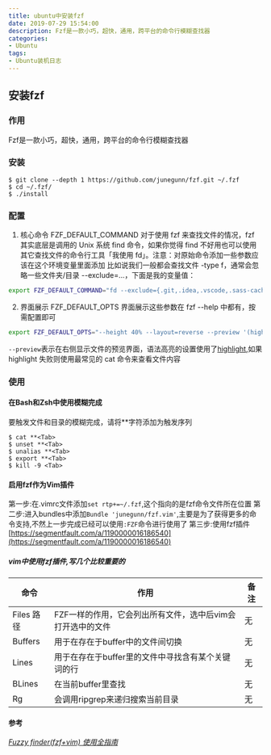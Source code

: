 ```yaml
---
title: ubuntu中安装fzf
date: 2019-07-29 15:54:00
description: Fzf是一款小巧，超快，通用，跨平台的命令行模糊查找器
categories:
- Ubuntu
tags:
- Ubuntu装机日志
---
```

##  安装fzf
### 作用
Fzf是一款小巧，超快，通用，跨平台的命令行模糊查找器
### 安装
```
$ git clone --depth 1 https://github.com/junegunn/fzf.git ~/.fzf
$ cd ~/.fzf/
$ ./install
```

### 配置
1.  核心命令 FZF_DEFAULT_COMMAND
对于使用 fzf 来查找文件的情况，fzf 其实底层是调用的 Unix 系统 find 命令，如果你觉得 find 不好用也可以使用其它查找文件的命令行工具「我使用 fd」。注意：对原始命令添加一些参数应该在这个环境变量里面添加
比如说我们一般都会查找文件 -type f，通常会忽略一些文件夹/目录 --exclude=...，下面是我的变量值：
```bash
export FZF_DEFAULT_COMMAND="fd --exclude={.git,.idea,.vscode,.sass-cache,node_modules,build} --type f"
```
2.  界面展示 FZF_DEFAULT_OPTS
界面展示这些参数在 fzf --help 中都有，按需配置即可
```bash
export FZF_DEFAULT_OPTS="--height 40% --layout=reverse --preview '(highlight -O ansi {} || cat {}) 2> /dev/null | head -500'"
```
`--preview`表示在右侧显示文件的预览界面，语法高亮的设置使用了[highlight](http://www.andre-simon.de/doku/highlight/en/install.php),如果 highlight 失败则使用最常见的 cat 命令来查看文件内容

### 使用
####    在Bash和Zsh中使用模糊完成
要触发文件和目录的模糊完成，请将**字符添加为触发序列
```
$ cat **<Tab>
$ unset **<Tab>
$ unalias **<Tab>
$ export **<Tab>
$ kill -9 <Tab>
```
####    启用fzf作为Vim插件
第一步:在.vimrc文件添加`set rtp+=~/.fzf`,这个指向的是fzf命令文件所在位置
第二步:进入bundles中添加`Bundle 'junegunn/fzf.vim'`,主要是为了获得更多的命令支持,不然上一步完成已经可以使用`:FZF`命令进行使用了
第三步:使用fzf插件[https://segmentfault.com/a/1190000016186540](https://segmentfault.com/a/1190000016186540)

#####   vim中使用fzf插件,写几个比较重要的
| 命令 | 作用 | 备注 |
| -------- | -------- | -------- |
| Files 路径 | FZF一样的作用，它会列出所有文件，选中后vim会打开选中的文件 | 无 |
| Buffers | 用于在存在于buffer中的文件间切换 | 无 |
| Lines <keyword> | 用于在存在于buffer里的文件中寻找含有某个关键词的行 | 无 |
| BLines <keyword> |  在当前buffer里查找 | 无 |
| Rg <keyword> | 会调用ripgrep来递归搜索当前目录 | 无 |

#### 参考
[_Fuzzy finder(fzf+vim) 使用全指南_](https://keelii.com/2018/08/12/fuzzy-finder-full-guide/)


